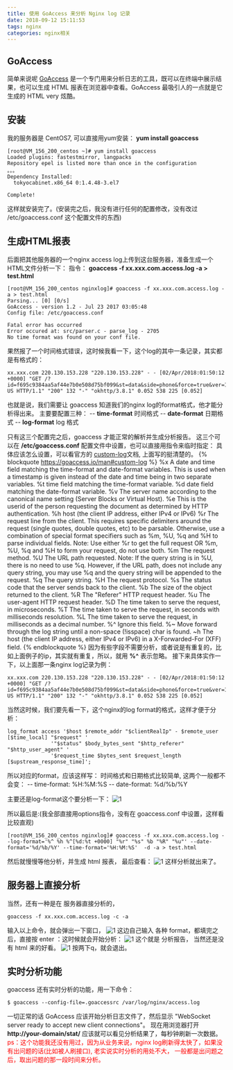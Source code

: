 ```yaml
---
title: 使用 GoAccess 来分析 Nginx log 记录
date: 2018-09-12 15:11:53
tags: nginx
categories: nginx相关
---
```

## GoAccess
简单来说呢 [GoAccess](https://goaccess.io/) 是一个专门用来分析日志的工具，既可以在终端中展示结果，也可以生成 HTML 报表在浏览器中查看。GoAccess 最吸引人的一点就是它生成的 HTML very 炫酷。
## 安装
我的服务器是 CentOS7, 可以直接用yum安装： **yum install goaccess**
<!--more-->
```
[root@VM_156_200_centos ~]# yum install goaccess
Loaded plugins: fastestmirror, langpacks
Repository epel is listed more than once in the configuration
。。。
Dependency Installed:
  tokyocabinet.x86_64 0:1.4.48-3.el7                                                                                                                                                                     

Complete!
```
这样就安装完了。(安装完之后，我没有进行任何的配置修改，没有改过 /etc/goaccess.conf 这个配置文件的东西)
## 生成HTML报表
后面把其他服务器的一个nginx access log上传到这台服务器，准备生成一个HTML文件分析一下：
指令： **goaccess -f xx.xxx.com.access.log -a > test.html**
```
[root@VM_156_200_centos nginxlog]# goaccess -f xx.xxx.com.access.log -a > test.html
Parsing... [0] [0/s]
GoAccess - version 1.2 - Jul 23 2017 03:05:48
Config file: /etc/goaccess.conf

Fatal error has occurred
Error occured at: src/parser.c - parse_log - 2705
No time format was found on your conf file.
```
果然报了一个时间格式错误，这时候我看一下，这个log的其中一条记录，其实都是有格式的：
```
xx.xxx.com 220.130.153.228 "220.130.153.228" - - [02/Apr/2018:01:50:12 +0000] "GET /?id=f695c9384aa5af44e7b0e508d75bf099&st=data&side=phone&force=true&ver=100011&device_type=1&language=en-US HTTP/1.1" "200" 132 "-" "okhttp/3.8.1" 0.052 538 225 [0.052]
```
也就是说，我们需要让 goaccess 知道我们的nginx log的format格式，他才能分析得出来。 主要要配置三种：
-- **time-format** 时间格式
-- **date-format** 日期格式
-- **log-format** log 格式

只有这三个配置完之后，goaccess 才能正常的解析并生成分析报告。 这三个可以在 **/etc/goaccess.conf** 配置文件中设置，也可以直接用指令来临时指定：
具体应该怎么设置，可以看官方的 [custom-log](https://goaccess.io/man#custom-log)文档, 上面写的挺清楚的。
{% blockquote https://goaccess.io/man#custom-log %}
%x A date and time field matching the time-format and date-format variables. This is used when a timestamp is given instead of the date and time being in two separate variables.
%t time field matching the time-format variable.
%d date field matching the date-format variable.
%v The server name according to the canonical name setting (Server Blocks or Virtual Host).
%e This is the userid of the person requesting the document as determined by HTTP authentication.
%h host (the client IP address, either IPv4 or IPv6)
%r The request line from the client. This requires specific delimiters around the request (single quotes, double quotes, etc) to be parsable. Otherwise, use a combination of special format specifiers such as %m, %U, %q and %H to parse individual fields.
       Note: Use either %r to get the full request OR %m, %U, %q and %H to form your request, do not use both.
%m The request method.
%U The URL path requested.
       Note: If the query string is in %U, there is no need to use %q. However, if the URL path, does not include any query string, you may use %q and the query string will be appended to the request.
%q The query string.
%H The request protocol.
%s The status code that the server sends back to the client.
%b The size of the object returned to the client.
%R The "Referer" HTTP request header.
%u The user-agent HTTP request header.
%D The time taken to serve the request, in microseconds.
%T The time taken to serve the request, in seconds with milliseconds resolution.
%L The time taken to serve the request, in milliseconds as a decimal number.
%^ Ignore this field.
%~ Move forward through the log string until a non-space (!isspace) char is found.
~h The host (the client IP address, either IPv4 or IPv6) in a X-Forwarded-For (XFF) field.
{% endblockquote %}
因为有些字段不需要分析，或者说是有重复的，比如上面例子的ip，其实就有重复，所以，就用 **%^** 表示忽略。
接下来具体实作一下，以上面那一条nginx log记录为例：
```
xx.xxx.com 220.130.153.228 "220.130.153.228" - - [02/Apr/2018:01:50:12 +0000] "GET /?id=f695c9384aa5af44e7b0e508d75bf099&st=data&side=phone&force=true&ver=100011&device_type=1&language=en-US HTTP/1.1" "200" 132 "-" "okhttp/3.8.1" 0.052 538 225 [0.052]
```
当然这时候，我们要先看一下，这个nginx的log format的格式，这样才便于分析：
```
log_format access '$host $remote_addr "$clientRealIp" - $remote_user [$time_local] "$request" '
              '"$status" $body_bytes_sent "$http_referer" "$http_user_agent" '
              '$request_time $bytes_sent $request_length [$upstream_response_time]';
```
所以对应的format，应该这样写：
时间格式和日期格式比较简单, 这两个一般都不会变：
-- time-format: %H:%M:%S
-- date-format: %d/%b/%Y

主要还是log-format这个要分析一下：
![1](goaccess/1.png)

所以最后是:(我全部直接用options指令，没有在 goaccess.conf 中设置，这样看比较直观)
```
[root@VM_156_200_centos nginxlog]# goaccess -f xx.xxx.com.access.log --log-format='%^ %h %^[%d:%t +0000] "%r" "%s" %b "%R" "%u"' --date-format='%d/%b/%Y' --time-format='%H:%M:%S'  -d -a > test.html
```
然后就慢慢等他分析，并生成 html 报表， 最后查看：
![1](goaccess/2.png)
这样分析就出来了。
## 服务器上直接分析
当然，还有一种是在 服务器直接分析的， 
```
goaccess -f xx.xxx.com.access.log -c -a
```
输入以上命令，就会弹出一下窗口，
![1](goaccess/3.png)
这边自己输入 各种 format，都填完之后，直接按 enter ：这时候就会开始分析：
![1](goaccess/4.png)
这个就是 分析报告， 当然还是没有 html 来的好看。
![1](goaccess/5.png)
按两下q，就会退出。
## 实时分析功能
goaccess 还有实时分析的功能，用一下命令：
```
$ goaccess --config-file=.goaccessrc /var/log/nginx/access.log
```
一切正常的话 GoAccess 应该开始分析日志文件了，然后显示 "WebSocket server ready to accept new client connections"。
现在用浏览器打开 **http://your-domain/stat/** 应该就可以看见分析结果了，每秒钟刷新一次数据。
<font color=red>ps：这个功能我还没有用过，因为从业务来说，nginx log刷新得太快了，如果没有出问题的话(比如被人刷接口), 老实说实时分析的用处不大， 一般都是出问题之后，取出问题的那一段时间来分析。</font>





